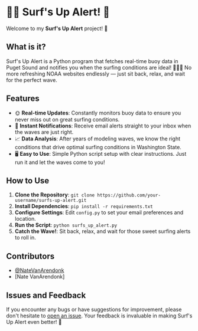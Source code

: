 # 🏄‍♂️ Surf's Up Alert! 🌊

Welcome to my **Surf's Up Alert** project! 🎉

## What is it?

Surf's Up Alert is a Python program that fetches real-time buoy data in Puget Sound and notifies you when the surfing conditions are ideal! 🌊🏄‍♀️ No more refreshing NOAA websites endlessly — just sit back, relax, and wait for the perfect wave.

## Features

- 🌞 **Real-time Updates**: Constantly monitors buoy data to ensure you never miss out on great surfing conditions.
- 📧 **Instant Notifications**: Receive email alerts straight to your inbox when the waves are just right.
- 📈 **Data Analysis**: After years of modeling waves, we know the right conditions that drive optimal surfing conditions in Washington State.
- 🖥️ **Easy to Use**: Simple Python script setup with clear instructions. Just run it and let the waves come to you!

## How to Use

1. **Clone the Repository**: `git clone https://github.com/your-username/surfs-up-alert.git`
2. **Install Dependencies**: `pip install -r requirements.txt`
3. **Configure Settings**: Edit `config.py` to set your email preferences and location.
4. **Run the Script**: `python surfs_up_alert.py`
5. **Catch the Wave!**: Sit back, relax, and wait for those sweet surfing alerts to roll in.

## Contributors

- [@NateVanArendonk](https://github.com/NateVanArendonk/)
- [Nate VanArendonk]

## Issues and Feedback

If you encounter any bugs or have suggestions for improvement, please don't hesitate to [open an issue](https://github.com/NateVanArendonk/PythonSurfTexter/issues). Your feedback is invaluable in making Surf's Up Alert even better! 🚀


